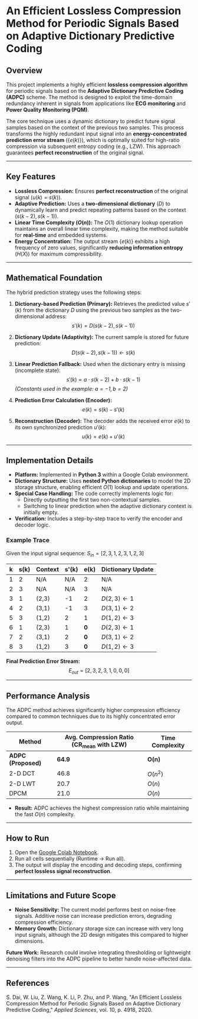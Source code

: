 # An Efficient Lossless Compression Method for Periodic Signals Based on Adaptive Dictionary Predictive Coding

## Overview

This project implements a highly efficient **lossless compression algorithm** for periodic signals based on the **Adaptive Dictionary Predictive Coding (ADPC)** scheme. The method is designed to exploit the time-domain redundancy inherent in signals from applications like **ECG monitoring** and **Power Quality Monitoring (PQM)**.

The core technique uses a dynamic dictionary to predict future signal samples based on the context of the previous two samples. This process transforms the highly redundant input signal into an **energy-concentrated prediction error stream** ($\{e(k)\}$), which is optimally suited for high-ratio compression via subsequent entropy coding (e.g., LZW). This approach guarantees **perfect reconstruction** of the original signal.

***

## Key Features

* **Lossless Compression:** Ensures **perfect reconstruction** of the original signal ($u(k) = s(k)$).
* **Adaptive Prediction:** Uses a **two-dimensional dictionary** ($D$) to dynamically learn and predict repeating patterns based on the context $(s(k-2), s(k-1))$.
* **Linear Time Complexity ($O(n)$):** The $O(1)$ dictionary lookup operation maintains an overall linear time complexity, making the method suitable for **real-time** and embedded systems.
* **Energy Concentration:** The output stream $\{e(k)\}$ exhibits a high frequency of zero values, significantly **reducing information entropy** ($H(X)$) for maximum compressibility.

***

## Mathematical Foundation

The hybrid prediction strategy uses the following steps:

1.  **Dictionary-based Prediction (Primary):** Retrieves the predicted value $s'(k)$ from the dictionary $D$ using the previous two samples as the two-dimensional address:
    $$s'(k) = D(s(k-2), s(k-1))$$

2.  **Dictionary Update (Adaptivity):** The current sample is stored for future prediction:
    $$D(s(k-2), s(k-1)) \leftarrow s(k)$$

3.  **Linear Prediction Fallback:** Used when the dictionary entry is missing (incomplete state):
    $$s'(k) = a \cdot s(k-2) + b \cdot s(k-1)$$
    *(Constants used in the example: $a=-1, b=2$)*

4.  **Prediction Error Calculation (Encoder):**
    $$e(k) = s(k) - s'(k)$$

5.  **Reconstruction (Decoder):** The decoder adds the received error $e(k)$ to its own synchronized prediction $u'(k)$:
    $$u(k) = e(k) + u'(k)$$

***

## Implementation Details

* **Platform:** Implemented in **Python 3** within a Google Colab environment.
* **Dictionary Structure:** Uses **nested Python dictionaries** to model the 2D storage structure, enabling efficient $O(1)$ lookup and update operations.
* **Special Case Handling:** The code correctly implements logic for:
    * Directly outputting the first two non-contextual samples.
    * Switching to linear prediction when the adaptive dictionary context is initially empty.
* **Verification:** Includes a step-by-step trace to verify the encoder and decoder logic.

### Example Trace

Given the input signal sequence: $S_{in} = [2, 3, 1, 2, 3, 1, 2, 3]$

| k | s(k) | Context | s'(k) | e(k) | Dictionary Update |
|---|------|---------|-------|------|-----------------|
| 1 | 2    | N/A     | N/A   | 2    | N/A             |
| 2 | 3    | N/A     | N/A   | 3    | N/A             |
| 3 | 1    | (2,3)   | -1    | 2    | $D(2,3) \leftarrow 1$     |
| 4 | 2    | (3,1)   | -1    | 3    | $D(3,1) \leftarrow 2$     |
| 5 | 3    | (1,2)   | 2     | 1    | $D(1,2) \leftarrow 3$     |
| 6 | 1    | (2,3)   | 1     | **0** | $D(2,3) \leftarrow 1$     |
| 7 | 2    | (3,1)   | 2     | **0** | $D(3,1) \leftarrow 2$     |
| 8 | 3    | (1,2)   | 3     | **0** | $D(1,2) \leftarrow 3$     |

**Final Prediction Error Stream:**
$$E_{out} = [2, 3, 2, 3, 1, 0, 0, 0]$$

***

## Performance Analysis

The ADPC method achieves significantly higher compression efficiency compared to common techniques due to its highly concentrated error output.

| Method         | Avg. Compression Ratio ($\text{CR}_{\text{mean}}$ with LZW) | Time Complexity |
|----------------|-------------------------------------------------------|----------------|
| **ADPC (Proposed)**| **64.9** | **O(n)** |
| 2-D DCT        | 46.8                                                  | $O(n^2)$         |
| 2-D LWT        | 20.7                                                  | $O(n)$           |
| DPCM           | 21.0                                                  | $O(n)$           |

* **Result:** ADPC achieves the highest compression ratio while maintaining the fast $O(n)$ complexity.

***

## How to Run

1.  Open the [Google Colab Notebook](https://colab.research.google.com/drive/1bHTsEhnFeVEs8WV6ygRRuHfWkoXiOTcZ?usp=sharing).
2.  Run all cells sequentially (Runtime $\rightarrow$ Run all).
3.  The output will display the encoding and decoding steps, confirming **perfect lossless signal reconstruction**.

***

## Limitations and Future Scope

* **Noise Sensitivity:** The current model performs best on noise-free signals. Additive noise can increase prediction errors, degrading compression efficiency.
* **Memory Growth:** Dictionary storage size can increase with very long input signals, although the 2D design mitigates this compared to higher dimensions.

**Future Work:** Research could involve integrating thresholding or lightweight denoising filters into the ADPC pipeline to better handle noise-affected data.

***

## References

S. Dai, W. Liu, Z. Wang, K. Li, P. Zhu, and P. Wang, "An Efficient Lossless Compression Method for Periodic Signals Based on Adaptive Dictionary Predictive Coding," *Applied Sciences*, vol. 10, p. 4918, 2020.
